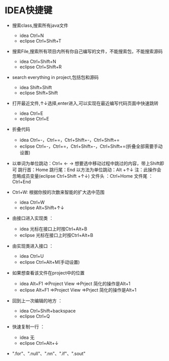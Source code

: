 # IDEA快捷键

* 搜索class,搜索所有java文件
    * idea Ctrl+N
    * eclipse Ctrl+Shift+T
* 搜索File,搜索所有项目内所有你自己编写的文件，不能搜索包，不能搜索源码
    * idea Ctrl+Shift+N
    * eclipse Ctrl+Shift+R
* search everything in project,包括包和源码
    * idea Shift+Shift
    * eclipse Shift+Shift
* 打开最近文件,↑↓选择,enter进入,可以实现在最近编写代码页面中快速跳转
    * idea Ctrl+E
    * eclipse Ctrl+E
* 折叠代码
    * idea Ctrl+-，Ctrl+=，Ctrl+Shift+-，Ctrl+Shift+=
    * eclipse Ctrl+-，Ctrl+=，Ctrl+Shift+-，Ctrl+Shift+=(折叠全部需要手动设置)
    
* 以单词为单位跳动：Ctrl+ ← → 想要选中移动过程中跳过的内容，带上Shift即可
跳行首：Home
跳行尾：End
以方法为单位跳动：Alt +↑↓ 注：此操作会忽略成员变量(eclipse Ctrl+Shift +↑↓)
文件头 ：Ctrl+Home
文件尾 ：Ctrl+End

* Ctrl+W: 根据你按的次数来智能的扩大选中范围
    * idea Ctrl+W
    * eclipse Alt+Shift+↑↓
* 由接口进入实现类 ： 
    * idea 光标在接口上时按Ctrl+Alt+B
    * eclipse 光标在接口上时按Ctrl+Alt+B
* 由实现类进入接口 ： 
    * idea Ctrl+U
    * eclipse Ctrl+Alt+M(手动设置)
* 如果想查看该文件在project中的位置
    * idea Alt+F1 =>Project View =>Prject 简化的操作是Alt+1
    * eclipse Alt+F1 =>Project View =>Prject 简化的操作是Alt+1
* 回到上一次编辑的地方 ： 
    * idea Ctrl+Shift+backspace
    * eclipse Ctrl+Q
* 快速复制一行 ： 
    * idea 无
    * eclipse Ctrl+Alt+↓
* ".for"、".null"、".nn"、".if"、".sout"
